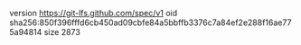version https://git-lfs.github.com/spec/v1
oid sha256:850f396fffd6cb450ad09cbfe84a5bbffb3376c7a84ef2e288f16ae775a94814
size 2873
